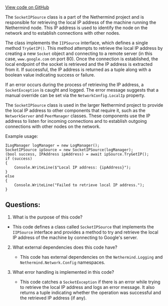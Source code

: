 [View code on GitHub](https://github.com/NethermindEth/nethermind/src/Nethermind/Nethermind.Network/IP/SocketIPSource.cs)

The `SocketIPSource` class is a part of the Nethermind project and is responsible for retrieving the local IP address of the machine running the Nethermind node. This IP address is used to identify the node on the network and to establish connections with other nodes.

The class implements the `IIPSource` interface, which defines a single method `TryGetIP()`. This method attempts to retrieve the local IP address by creating a new `Socket` object and connecting to a remote server (in this case, `www.google.com` on port 80). Once the connection is established, the local endpoint of the socket is retrieved and the IP address is extracted from it. If successful, the IP address is returned as a tuple along with a boolean value indicating success or failure.

If an error occurs during the process of retrieving the IP address, a `SocketException` is caught and logged. The error message suggests that a manual override can be set via the `NetworkConfig.LocalIp` property.

The `SocketIPSource` class is used in the larger Nethermind project to provide the local IP address to other components that require it, such as the `NetworkServer` and `PeerManager` classes. These components use the IP address to listen for incoming connections and to establish outgoing connections with other nodes on the network.

Example usage:

```
ILogManager logManager = new LogManager();
SocketIPSource ipSource = new SocketIPSource(logManager);
(bool success, IPAddress ipAddress) = await ipSource.TryGetIP();
if (success)
{
    Console.WriteLine($"Local IP address: {ipAddress}");
}
else
{
    Console.WriteLine("Failed to retrieve local IP address.");
}
```
## Questions: 
 1. What is the purpose of this code?
   - This code defines a class called `SocketIPSource` that implements the `IIPSource` interface and provides a method to try and retrieve the local IP address of the machine by connecting to Google's server.

2. What external dependencies does this code have?
   - This code has external dependencies on the `Nethermind.Logging` and `Nethermind.Network.Config` namespaces.

3. What error handling is implemented in this code?
   - This code catches a `SocketException` if there is an error while trying to retrieve the local IP address and logs an error message. It also returns a tuple indicating whether the operation was successful and the retrieved IP address (if any).